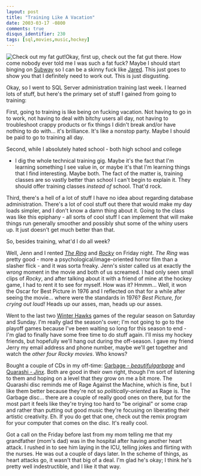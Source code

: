 ```yaml
---
layout: post
title: "Training Like A Vacation"
date: 2003-03-17 -0800
comments: true
disqus_identifier: 230
tags: [sql,movies,music,hockey]
---
```

![Check out my fat
gut!](https://hyqi8g.blu.livefilestore.com/y2pHKTY7GFSiIYmslOSOQqFQp4emGxLk25gGoNqRyAo-T77n0P5Aig1NHrbUM2tTMPe-tu1QdtH_b8QhUD22OKMiGRL7aH3tZO2_i9TJrAwX3E/20030317fatgutgi8.jpg?psid=1)Okay,
first up, check out the fat gut there. How come nobody ever told me I
was such a fat fuck? Maybe I should start binging on
[Subway](http://www.subway.com/) so I can be a skinny fuck like
[Jared](http://www.subway.com/society/foj/jaredMAIN.stm). This just goes
to show you that I definitely need to work out. This is just
disgusting.

 Okay, so I went to SQL Server administration training last week. I
learned lots of stuff, but here's the primary set of stuff I gained from
going to training:

 First, going to training is like being on fucking vacation. Not having
to go in to work, not having to deal with bitchy users all day, not
having to troubleshoot crappy products or fix things I didn't break
and/or have nothing to do with... it's brilliance. It's like a nonstop
party. Maybe I should be paid to go to training all day.

 Second, while I absolutely hated school - both high school and college
- I dig the whole technical training gig. Maybe it's the fact that I'm
learning something I see value in, or maybe it's that I'm learning
things that I find interesting. Maybe both. The fact of the matter is,
training classes are so vastly better than school I can't begin to
explain it. They should offer training classes *instead of* school.
That'd rock.

 Third, there's a hell of a lot of stuff I have no idea about regarding
database administration. There's a lot of cool stuff out there that
would make my day loads simpler, and I don't know a damn thing about it.
Going to the class was like this epiphany - all sorts of cool stuff I
can implement that will make things run generally smoother and possibly
shut some of the whiny users up. It just doesn't get much better than
that.

 So, besides training, what'd I do all week?

 Well, Jenn and I rented [*The
Ring*](http://www.amazon.com/exec/obidos/ASIN/B00005JLTK/mhsvortex) and
[*Rocky*](http://www.amazon.com/exec/obidos/ASIN/B000059H99/mhsvortex)
on Friday night. *The Ring* was pretty good - more a
psychological/image-oriented horror film than a slasher flick - and it
was sorta freaky. Jenn's sister called us at exactly the *wrong* moment
in the movie and both of us screamed. I had only seen small clips of
*Rocky*, and after talking about it with a friend of mine at the hockey
game, I had to rent it to see for myself. How was it? Hmmm... Well, it
won the Oscar for Best Picture in 1976 and I reflected on that for a
while after seeing the movie... where were the standards in 1976? *Best
Picture, for crying out loud!* Heads up our asses, man, heads up our
asses.

 Went to the last two [Winter Hawks](http://www.winterhawks.com) games
of the regular season on Saturday and Sunday. I'm really glad the
season's over; I'm not going to go to the playoff games because I've
been waiting so long for this season to end - I'm glad to finally have
some free time to do stuff again. I'll miss my hockey friends, but
hopefully we'll hang out during the off-season. I gave my friend Jerry
my email address and phone number, maybe we'll get together and watch
the *other four Rocky movies*. Who knows?

 Bought a couple of CDs in my off-time: [Garbage -
*beautifulgarbage*](http://www.amazon.com/exec/obidos/ASIN/B00005OM4F/mhsvortex)
and [Quarashi -
*Jinx*](http://www.amazon.com/exec/obidos/ASIN/B000063WD6/mhsvortex).
Both are good in their own right, though I'm sort of listening to them
and hoping on a level that they grow on me a bit more. The Quarashi disc
reminds me of Rage Against the Machine, which is fine, but I like them
better because they're not so *politically-oriented* as Rage is. The
Garbage disc... there are a couple of really good ones on there, but for
the most part it feels like they're trying too hard to "be original" or
some crap and rather than putting out good music they're focusing on
liberating their artistic creativity. Eh. If you do get that one, check
out the remix program for your computer that comes on the disc. It's
really cool.

 Got a call on the Friday before last from my mom telling me that my
grandfather (mom's dad) was in the hospital after having another heart
attack. I rushed in to see him laying in the ICU, telling jokes and
flirting with the nurses. He was out a couple of days later. In the
scheme of things, as heart attacks go, it wasn't that big of a deal. I'm
glad he's okay; I think he's pretty well indestructible, and I like it
that way.
